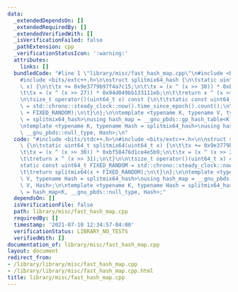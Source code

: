 ```yaml
---
data:
  _extendedDependsOn: []
  _extendedRequiredBy: []
  _extendedVerifiedWith: []
  _isVerificationFailed: false
  _pathExtension: cpp
  _verificationStatusIcon: ':warning:'
  attributes:
    links: []
  bundledCode: "#line 1 \"library/misc/fast_hash_map.cpp\"\n#include <bits/stdc++.h>\n\
    #include <bits/extc++.h>\n\nstruct splitmix64_hash {\n\tstatic uint64_t splitmix64(uint64_t\
    \ x) {\n\t\tx += 0x9e3779b97f4a7c15;\n\t\tx = (x ^ (x >> 30)) * 0xbf58476d1ce4e5b9;\n\
    \t\tx = (x ^ (x >> 27)) * 0x94d049bb133111eb;\n\t\treturn x ^ (x >> 31);\n\t}\n\
    \n\tsize_t operator()(uint64_t x) const {\n\t\tstatic const uint64_t FIXED_RANDOM\
    \ = std::chrono::steady_clock::now().time_since_epoch().count();\n\t\treturn splitmix64(x\
    \ + FIXED_RANDOM);\n\t}\n};\n\ntemplate <typename K, typename V, typename Hash\
    \ = splitmix64_hash>\nusing hash_map = __gnu_pbds::gp_hash_table<K, V, Hash>;\n\
    \ntemplate <typename K, typename Hash = splitmix64_hash>\nusing hash_set = hash_map<K,\
    \ __gnu_pbds::null_type, Hash>;\n"
  code: "#include <bits/stdc++.h>\n#include <bits/extc++.h>\n\nstruct splitmix64_hash\
    \ {\n\tstatic uint64_t splitmix64(uint64_t x) {\n\t\tx += 0x9e3779b97f4a7c15;\n\
    \t\tx = (x ^ (x >> 30)) * 0xbf58476d1ce4e5b9;\n\t\tx = (x ^ (x >> 27)) * 0x94d049bb133111eb;\n\
    \t\treturn x ^ (x >> 31);\n\t}\n\n\tsize_t operator()(uint64_t x) const {\n\t\t\
    static const uint64_t FIXED_RANDOM = std::chrono::steady_clock::now().time_since_epoch().count();\n\
    \t\treturn splitmix64(x + FIXED_RANDOM);\n\t}\n};\n\ntemplate <typename K, typename\
    \ V, typename Hash = splitmix64_hash>\nusing hash_map = __gnu_pbds::gp_hash_table<K,\
    \ V, Hash>;\n\ntemplate <typename K, typename Hash = splitmix64_hash>\nusing hash_set\
    \ = hash_map<K, __gnu_pbds::null_type, Hash>;"
  dependsOn: []
  isVerificationFile: false
  path: library/misc/fast_hash_map.cpp
  requiredBy: []
  timestamp: '2021-07-10 12:34:57-04:00'
  verificationStatus: LIBRARY_NO_TESTS
  verifiedWith: []
documentation_of: library/misc/fast_hash_map.cpp
layout: document
redirect_from:
- /library/library/misc/fast_hash_map.cpp
- /library/library/misc/fast_hash_map.cpp.html
title: library/misc/fast_hash_map.cpp
---
```


